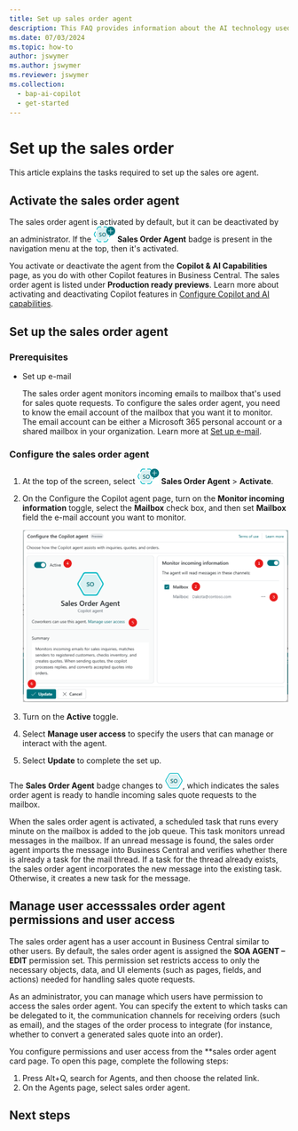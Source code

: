 ```yaml
---
title: Set up sales order agent
description: This FAQ provides information about the AI technology used in Business Central, along with key considerations and details about how AI is used, how it was tested and evaluated, and any specific limitations.
ms.date: 07/03/2024
ms.topic: how-to
author: jswymer
ms.author: jswymer
ms.reviewer: jswymer
ms.collection:
  - bap-ai-copilot
  - get-started
---
```


# Set up the sales order

This article explains the tasks required to set up the sales ore agent.

## Activate the sales order agent

The sales order agent is activated by default, but it can be deactivated by an administrator. If the ![Shows the sales order agent icon](media/soa-icon.png) **Sales Order Agent** badge is present in the navigation menu at the top, then it's activated.  

You activate or deactivate the agent from the **Copilot & AI Capabilities** page, as you do with other Copilot features in Business Central. The sales order agent is listed under **Production ready previews**. Learn more about activating and deactivating Copilot features in [Configure Copilot and AI capabilities](enable-ai.md).

## Set up the sales order agent

### Prerequisites

- Set up e-mail

   The sales order agent monitors incoming emails to mailbox that's used for sales quote requests. To configure the sales order agent, you need to know the email account of the mailbox that you want it to monitor. The email account can be either a Microsoft 365 personal account or a shared mailbox in your organization. Learn more at [Set up e-mail](admin-how-setup-email.md).

### Configure the sales order agent

1. At the top of the screen, select ![Shows the sales order agent icon](media/soa-icon.png) **Sales Order Agent** > **Activate**.  
1. On the Configure the Copilot agent page, turn on the **Monitor incoming information** toggle, select the **Mailbox** check box, and then set **Mailbox** field the e-mail account you want to monitor.

   ![Shows the sales order agent configuration page](media/soa-configuration.png)

1. Turn on the **Active** toggle.
1. Select **Manage user access** to specify the users that can manage or interact with the agent.
1. Select **Update** to complete the set up.

The **Sales Order Agent** badge changes to ![Shows the sales order agent icon after configured](media/soa-activated-icon.png), which indicates the sales order agent is ready to handle incoming sales quote requests to the mailbox.

When the sales order agent is activated, a scheduled task that runs every minute on the mailbox is added to the job queue. This task monitors unread messages in the mailbox. If an unread message is found, the sales order agent imports the message into Business Central and verifies whether there is already a task for the mail thread. If a task for the thread already exists, the sales order agent incorporates the new message into the existing task. Otherwise, it creates a new task for the message. 

## Manage user accesssales order agent permissions and user access 

The sales order agent has a user account in Business Central similar to other users. By default, the sales order agent is assigned the **SOA AGENT – EDIT** permission set. This permission set restricts access to only the necessary objects, data, and UI elements (such as pages, fields, and actions) needed for handling sales quote requests. 

As an administrator, you can manage which users have permission to access the sales order agent. You can specify the extent to which tasks can be delegated to it, the communication channels for receiving orders (such as email), and the stages of the order process to integrate (for instance, whether to convert a generated sales quote into an order).

You configure permissions and user access from the **sales order agent card page. To open this page, complete the following steps: 

1. Press Alt+Q, search for Agents, and then choose the related link.
1. On the Agents page, select sales order agent. 

## Next steps

<!--Remove all the comments in this template before you sign-off or merge to the main branch.-->
